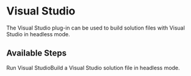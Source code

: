 
Visual Studio
=============

The Visual Studio plug-in can be used to build solution files with Visual Studio in headless mode.


Available Steps
---------------

Run Visual StudioBuild a Visual Studio solution file in headless mode.


